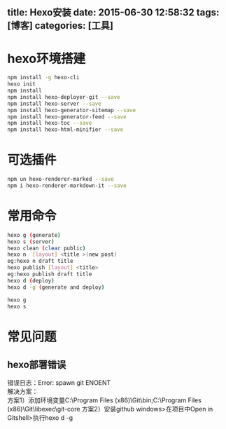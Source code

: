 title: Hexo安装
date: 2015-06-30 12:58:32
tags: [博客] 
categories: [工具]
---


# hexo环境搭建
``` bash  
npm install -g hexo-cli
hexo init
npm install
npm install hexo-deployer-git --save
npm install hexo-server --save
npm install hexo-generator-sitemap --save
npm install hexo-generator-feed --save
npm install hexo-toc --save
npm install hexo-html-minifier --save
```

# 可选插件
``` bash  
npm un hexo-renderer-marked --save
npm i hexo-renderer-markdown-it --save
```

# 常用命令
``` bash   
hexo g (generate)
hexo s (server)
hexo clean (clear public)
hexo n  [layout] <title >(new post)
eg:hexo n draft title
hexo publish [layout] <title>
eg:hexo publish draft title
hexo d (deploy)
hexo d -g (generate and deploy)

hexo g
hexo s

```

# 常见问题
## hexo部署错误
错误日志：Error: spawn git ENOENT  
解决方案：  
方案1）添加环境变量C:\Program Files (x86)\Git\bin;C:\Program Files (x86)\Git\libexec\git-core
方案2）安装github windows>在项目中Open in Gitshell>执行hexo d -g

